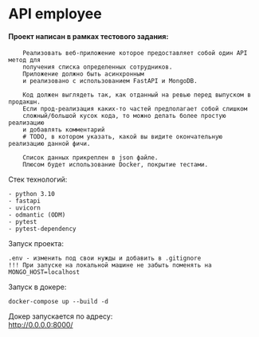 # API employee

#### Проект написан в рамках тестового задания:

```text
    Реализовать веб-приложение которое предоставляет собой один API метод для
    получения списка определенных сотрудников.
    Приложение должно быть асинхронным
    и реализовано с использованием FastAPI и MongoDB.
    
    Код должен выглядеть так, как отданный на ревью перед выпуском в продакшн.
    Если прод-реализация каких-то частей предполагает собой слишком
    сложный/большой кусок кода, то можно делать более простую реализацию
    и добавлять комментарий
    # TODO, в котором указать, какой вы видите окончательную реализацию данной фичи.
    
    Список данных прикреплен в json файле.
    Плюсом будет использование Docker, покрытие тестами.
```

Стек технологий:

```text
- python 3.10
- fastapi
- uvicorn
- odmantic (ODM)
- pytest
- pytest-dependency
```

Запуск проекта:
```text
.env - изменить под свои нужды и добавить в .gitignore
!!! При запуске на локальной машине не забыть поменять на MONGO_HOST=localhost
```

Запуск в докере:
```shell
docker-compose up --build -d 
```


Докер запускается по адресу:    
http://0.0.0.0:8000/
